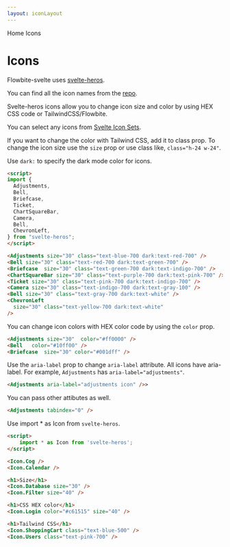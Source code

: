 ```yaml
---
layout: iconLayout
---
```


<script>
  import Htwo from '../utils/Htwo.svelte'
  import ExampleDiv from '../utils/ExampleDiv.svelte'
  import GitHubSource from '../utils/GitHubSource.svelte'
  import CompoDescription from '../utils/CompoDescription.svelte'
  import TableProp from '../utils/TableProp.svelte'
  import TableDefaultRow from '../utils/TableDefaultRow.svelte'
  import { Breadcrumb, BreadcrumbItem } from '$lib'
  import { Home } from 'svelte-heros'
  import {
    Adjustments,
    Bell,
    Briefcase,
    Ticket,
    ChartSquareBar,
    Camera,
    ChevronLeft,
  } from "svelte-heros";

  let crumbs = [
    {
      label:'Home',
      href:'/'
    },
    {
      label:'Icons',
      href:'/icons/'
    }
  ]
</script>

<Breadcrumb>
  <BreadcrumbItem href="/" icon={Home} variation="solid">Home</BreadcrumbItem>
  <BreadcrumbItem>Icons</BreadcrumbItem>
</Breadcrumb>

<h1 class="text-3xl w-full dark:text-white pt-8 pb-4">Icons</h1>

Flowbite-svelte uses <a href="https://github.com/shinokada/svelte-heros" target="_blank">svelte-heros</a>.

You can find all the icon names from the <a href="https://github.com/shinokada/svelte-heros/blob/main/icon-list.md" class="text-red-700 underline">repo</a>.

Svelte-heros icons allow you to change icon size and color by using HEX CSS code or TailwindCSS/Flowbite.

You can select any icons from <a href="https://svelte-svg-icons.vercel.app/" class="text-red-700 underline" target="_blank">Svelte Icon Sets</a>.
<Htwo label="Color and size" />

If you want to change the color with Tailwind CSS, add it to class prop. To change the icon size use the `size` prop or use class like, `class="h-24 w-24"`.

Use `dark:` to specify the dark mode color for icons.

<ExampleDiv class="flex justify-center">
<Adjustments size="30" class="text-blue-700 dark:text-red-700" />
<Bell size="30" class="text-red-700 dark:text-green-700" />
<Briefcase  size="30" class="text-green-700 dark:text-indigo-700" />
<ChartSquareBar size="30" class="text-purple-700 dark:text-pink-700" />
<Ticket size="30" class="text-pink-700 dark:text-indigo-700" />
<Camera size="30" class="text-indigo-700 dark:text-gray-100" />
<Bell size="30" class="text-gray-700 dark:text-white" />
<ChevronLeft
  size="30" class="text-yellow-700 dark:text-white"
/>
</ExampleDiv>

```html
<script>
import {
  Adjustments,
  Bell,
  Briefcase,
  Ticket,
  ChartSquareBar,
  Camera,
  Bell,
  ChevronLeft,
} from "svelte-heros";
</script>

<Adjustments size="30" class="text-blue-700 dark:text-red-700" />
<Bell size="30" class="text-red-700 dark:text-green-700" />
<Briefcase  size="30" class="text-green-700 dark:text-indigo-700" />
<ChartSquareBar size="30" class="text-purple-700 dark:text-pink-700" />
<Ticket size="30" class="text-pink-700 dark:text-indigo-700" />
<Camera size="30" class="text-indigo-700 dark:text-gray-100" />
<Bell size="30" class="text-gray-700 dark:text-white" />
<ChevronLeft
  size="30" class="text-yellow-700 dark:text-white"
/>
```

You can change icon colors with HEX color code by using the `color` prop.

<ExampleDiv class="flex justify-center">
<Adjustments size="30"  color="#ff0000" />
<Bell   color="#10ff00" />
<Briefcase  size="30" color="#001dff" />
</ExampleDiv>

```html
<Adjustments size="30"  color="#ff0000" />
<Bell   color="#10ff00" />
<Briefcase  size="30" color="#001dff" />
```

<Htwo label="Aria label" />

Use the `aria-label` prop to change `aria-label` attribute. All icons have aria-label. For example, `Adjustments` has `aria-label="adjustments"`.

```html
<Adjustments aria-label="adjustments icon" />>
```

<Htwo label="Passing down other attributes" />

You can pass other attibutes as well.

```html
<Adjustments tabindex="0" />
```

<Htwo label="Import all" />

Use import * as Icon from `svelte-heros`.

```html
<script>
	import * as Icon from 'svelte-heros';
</script>

<Icon.Cog />
<Icon.Calendar />

<h1>Size</h1>
<Icon.Database size="30" />
<Icon.Filter size="40" />

<h1>CSS HEX color</h1>
<Icon.Login color="#c61515" size="40" />

<h1>Tailwind CSS</h1>
<Icon.ShoppingCart class="text-blue-500" />
<Icon.Users class="text-pink-700" />
```
